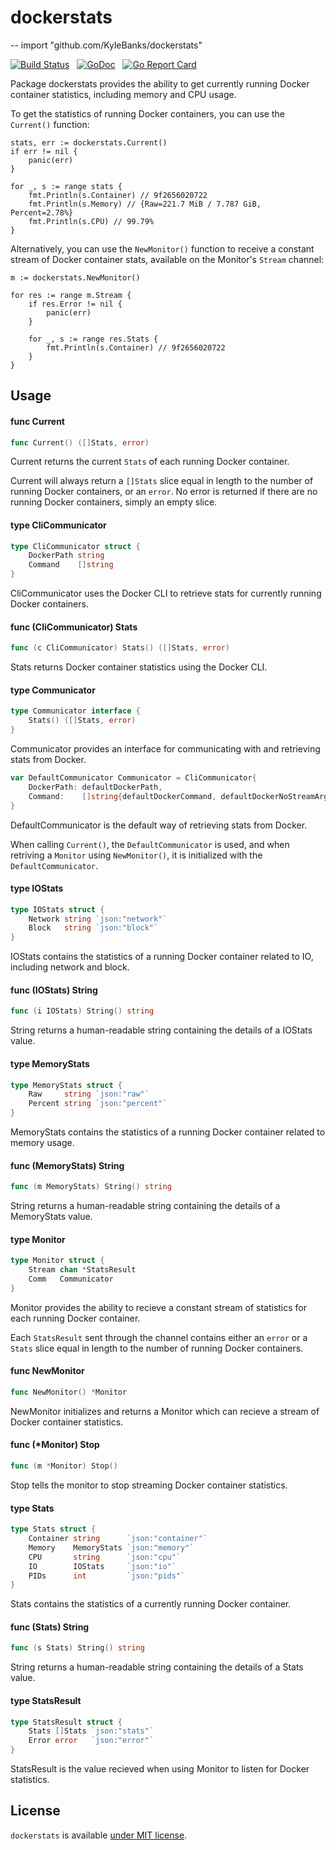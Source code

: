 # dockerstats
--
    import "github.com/KyleBanks/dockerstats"

[![Build Status](https://travis-ci.org/KyleBanks/dockerstats.svg?branch=master)](https://travis-ci.org/KyleBanks/dockerstats) &nbsp;
[![GoDoc](https://godoc.org/github.com/KyleBanks/dockerstats?status.svg)](https://godoc.org/github.com/KyleBanks/dockerstats) &nbsp;
[![Go Report Card](https://goreportcard.com/badge/github.com/KyleBanks/dockerstats)](https://goreportcard.com/report/github.com/KyleBanks/dockerstats)

Package dockerstats provides the ability to get currently running Docker
container statistics, including memory and CPU usage.

To get the statistics of running Docker containers, you can use the `Current()`
function:

    stats, err := dockerstats.Current()
    if err != nil {
    	panic(err)
    }

    for _, s := range stats {
    	fmt.Println(s.Container) // 9f2656020722
    	fmt.Println(s.Memory) // {Raw=221.7 MiB / 7.787 GiB, Percent=2.78%}
    	fmt.Println(s.CPU) // 99.79%
    }

Alternatively, you can use the `NewMonitor()` function to receive a constant
stream of Docker container stats, available on the Monitor's `Stream` channel:

    m := dockerstats.NewMonitor()

    for res := range m.Stream {
    	if res.Error != nil {
    		panic(err)
    	}

    	for _, s := range res.Stats {
    		fmt.Println(s.Container) // 9f2656020722
    	}
    }

## Usage

#### func  Current

```go
func Current() ([]Stats, error)
```
Current returns the current `Stats` of each running Docker container.

Current will always return a `[]Stats` slice equal in length to the number of
running Docker containers, or an `error`. No error is returned if there are no
running Docker containers, simply an empty slice.

#### type CliCommunicator

```go
type CliCommunicator struct {
	DockerPath string
	Command    []string
}
```

CliCommunicator uses the Docker CLI to retrieve stats for currently running
Docker containers.

#### func (CliCommunicator) Stats

```go
func (c CliCommunicator) Stats() ([]Stats, error)
```
Stats returns Docker container statistics using the Docker CLI.

#### type Communicator

```go
type Communicator interface {
	Stats() ([]Stats, error)
}
```

Communicator provides an interface for communicating with and retrieving stats
from Docker.

```go
var DefaultCommunicator Communicator = CliCommunicator{
	DockerPath: defaultDockerPath,
	Command:    []string{defaultDockerCommand, defaultDockerNoStreamArg, defaultDockerFormatArg, defaultDockerFormat},
}
```
DefaultCommunicator is the default way of retrieving stats from Docker.

When calling `Current()`, the `DefaultCommunicator` is used, and when retriving
a `Monitor` using `NewMonitor()`, it is initialized with the
`DefaultCommunicator`.

#### type IOStats

```go
type IOStats struct {
	Network string `json:"network"`
	Block   string `json:"block"`
}
```

IOStats contains the statistics of a running Docker container related to IO,
including network and block.

#### func (IOStats) String

```go
func (i IOStats) String() string
```
String returns a human-readable string containing the details of a IOStats
value.

#### type MemoryStats

```go
type MemoryStats struct {
	Raw     string `json:"raw"`
	Percent string `json:"percent"`
}
```

MemoryStats contains the statistics of a running Docker container related to
memory usage.

#### func (MemoryStats) String

```go
func (m MemoryStats) String() string
```
String returns a human-readable string containing the details of a MemoryStats
value.

#### type Monitor

```go
type Monitor struct {
	Stream chan *StatsResult
	Comm   Communicator
}
```

Monitor provides the ability to recieve a constant stream of statistics for each
running Docker container.

Each `StatsResult` sent through the channel contains either an `error` or a
`Stats` slice equal in length to the number of running Docker containers.

#### func  NewMonitor

```go
func NewMonitor() *Monitor
```
NewMonitor initializes and returns a Monitor which can recieve a stream of
Docker container statistics.

#### func (*Monitor) Stop

```go
func (m *Monitor) Stop()
```
Stop tells the monitor to stop streaming Docker container statistics.

#### type Stats

```go
type Stats struct {
	Container string      `json:"container"`
	Memory    MemoryStats `json:"memory"`
	CPU       string      `json:"cpu"`
	IO        IOStats     `json:"io"`
	PIDs      int         `json:"pids"`
}
```

Stats contains the statistics of a currently running Docker container.

#### func (Stats) String

```go
func (s Stats) String() string
```
String returns a human-readable string containing the details of a Stats value.

#### type StatsResult

```go
type StatsResult struct {
	Stats []Stats `json:"stats"`
	Error error   `json:"error"`
}
```

StatsResult is the value recieved when using Monitor to listen for Docker
statistics.

## License

`dockerstats` is available [under MIT license](./LICENSE).
